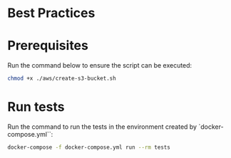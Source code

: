 # Best Practices

# Prerequisites

Run the command below to ensure the script can be executed:

```bash
chmod +x ./aws/create-s3-bucket.sh
```

# Run tests

Run the command to run the tests in the environment created by `docker-compose.yml``:

```bash
docker-compose -f docker-compose.yml run --rm tests
```
